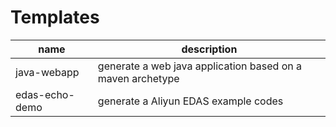 
# Templates

| name | description |
|---|---|
| java-webapp | generate a web java application based on a maven archetype |
| edas-echo-demo | generate a Aliyun EDAS example codes |
